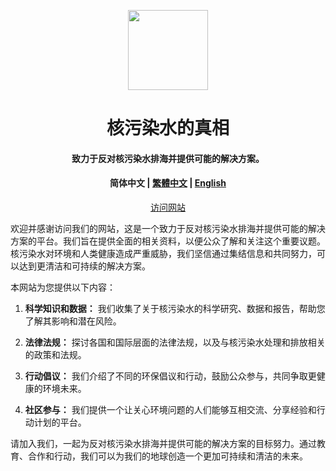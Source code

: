 <p align="center">
    <a href="https://Nuc.PJ568.eu.org"><img height="128" src='https://Nuc.PJ568.eu.org/zh-Hans-CN/favicon.svg'/></a>
</p>
<h1 align="center">
    核污染水的真相
</h1>
<h4 align="center">
    致力于反对核污染水排海并提供可能的解决方案。
</h4>
<h4 align="center">
    简体中文 |
    <a href="README_zh-Hant-CN.md"> 繁體中文</a> |
    <a href="README_EN.md"> English</a>
</h4>

<p align="center"><a href="https://Nuc.PJ568.eu.org">访问网站</a></p>

欢迎并感谢访问我们的网站，这是一个致力于反对核污染水排海并提供可能的解决方案的平台。我们旨在提供全面的相关资料，以便公众了解和关注这个重要议题。核污染水对环境和人类健康造成严重威胁，我们坚信通过集结信息和共同努力，可以达到更清洁和可持续的解决方案。

本网站为您提供以下内容：

1. **科学知识和数据：** 我们收集了关于核污染水的科学研究、数据和报告，帮助您了解其影响和潜在风险。

2. **法律法规：** 探讨各国和国际层面的法律法规，以及与核污染水处理和排放相关的政策和法规。

3. **行动倡议：** 我们介绍了不同的环保倡议和行动，鼓励公众参与，共同争取更健康的环境未来。

4. **社区参与：** 我们提供一个让关心环境问题的人们能够互相交流、分享经验和行动计划的平台。

请加入我们，一起为反对核污染水排海并提供可能的解决方案的目标努力。通过教育、合作和行动，我们可以为我们的地球创造一个更加可持续和清洁的未来。
